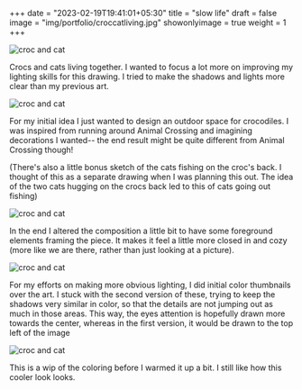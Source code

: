 +++
date = "2023-02-19T19:41:01+05:30"
title = "slow life"
draft = false
image = "img/portfolio/croccatliving.jpg"
showonlyimage = true
weight = 1
+++

![croc and cat](/img/portfolio/croccatliving.jpg)

Crocs and cats living together. I wanted to focus a lot more on improving my lighting skills for this drawing. I tried to make the shadows and lights more clear than my previous art.

![croc and cat](/img/extra/croccatliving_ex0.jpg)

For my initial idea I just wanted to design an outdoor space for crocodiles. I was inspired from running around Animal Crossing and imagining decorations I wanted-- the end result might be quite different from Animal Crossing though!

(There's also a little bonus sketch of the cats fishing on the croc's back. I thought of this as a separate drawing when I was planning this out. The idea of the two cats hugging on the crocs back led to this of cats going out fishing)

![croc and cat](/img/extra/croccatliving_ex1.jpg)

In the end I altered the composition a little bit to have some foreground elements framing the piece. It makes it feel a little more closed in and cozy (more like we are there, rather than just looking at a picture).

![croc and cat](/img/extra/croccatliving_ex2.jpg)

For my efforts on making more obvious lighting, I did initial color thumbnails over the art. I stuck with the second version of these, trying to keep the shadows very similar in color, so that the details are not jumping out as much in those areas. This way, the eyes attention is hopefully drawn more towards the center, whereas in the first version, it would be drawn to the top left of the image

![croc and cat](/img/extra/croccatliving_ex3.jpg)

This is a wip of the coloring before I warmed it up a bit. I still like how this cooler look looks.
